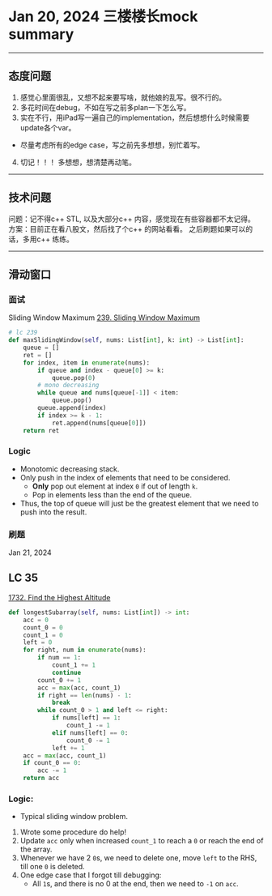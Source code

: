 # Jan 20, 2024 三楼楼长mock summary

___

## 态度问题
1. 感觉心里面很乱，又想不起来要写啥，就他娘的乱写。很不行的。
2. 多花时间在debug，不如在写之前多plan一下怎么写。
3. 实在不行，用iPad写一遍自己的implementation，然后想想什么时候需要update各个var。
  + 尽量考虑所有的edge case，写之前先多想想，别忙着写。
4. 切记！！！ 多想想，想清楚再动笔。

___
## 技术问题
问题：记不得c++ STL, 以及大部分c++ 内容，感觉现在有些容器都不太记得。
方案：目前正在看八股文，然后找了个c++ 的网站看看。
之后刷题如果可以的话，多用c++ 练练。

___
## 滑动窗口

### 面试
Sliding Window Maximum
[239. Sliding Window Maximum](https://leetcode.com/problems/sliding-window-maximum/description/)
```python
# lc 239
def maxSlidingWindow(self, nums: List[int], k: int) -> List[int]:
    queue = []
    ret = []
    for index, item in enumerate(nums):
        if queue and index - queue[0] >= k:
            queue.pop(0)
        # mono decreasing
        while queue and nums[queue[-1]] < item:
            queue.pop()
        queue.append(index)
        if index >= k - 1:
            ret.append(nums[queue[0]])
    return ret
```

### Logic
+ Monotomic decreasing stack.
+ Only push in the index of elements that need to be considered.
    + **Only** pop out element at index `0` if out of length `k`.
    + Pop in elements less than the end of the queue.
+ Thus, the top of queue will just be the greatest element that we need to push into the result.




 
### 刷题
Jan 21, 2024
## LC 35
[1732. Find the Highest Altitude](https://leetcode.com/problems/longest-subarray-of-1s-after-deleting-one-element/description/)
```python
def longestSubarray(self, nums: List[int]) -> int:
    acc = 0
    count_0 = 0
    count_1 = 0
    left = 0
    for right, num in enumerate(nums):
        if num == 1:
            count_1 += 1
            continue
        count_0 += 1
        acc = max(acc, count_1)
        if right == len(nums) - 1:
            break
        while count_0 > 1 and left <= right:
            if nums[left] == 1:
                count_1 -= 1
            elif nums[left] == 0:
                count_0 -= 1
            left += 1
    acc = max(acc, count_1)
    if count_0 == 0:
        acc -= 1
    return acc
```


### Logic:
+ Typical sliding window problem.
1. Wrote some procedure do help!
2. Update `acc` only when increased `count_1` to reach a `0` or reach the end of the array.
3. Whenever we have 2 `0`s, we need to delete one, move `left` to the RHS, till one `0` is deleted.
4. One edge case that I forgot till debugging:
    + All `1`s, and there is no 0 at the end, then we need to `-1` on `acc`.
    